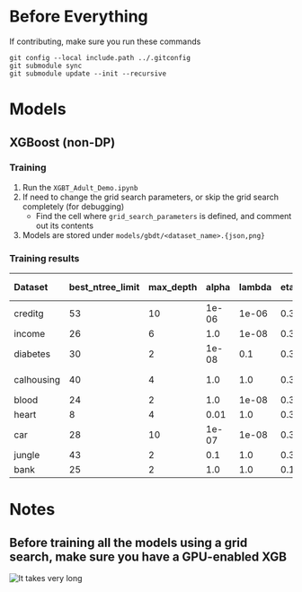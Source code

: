 
# Before Everything

If contributing, make sure you run these commands

```
git config --local include.path ../.gitconfig
git submodule sync
git submodule update --init --recursive
```

# Models

## XGBoost (non-DP)

### Training

1. Run the `XGBT_Adult_Demo.ipynb`
2. If need to change the grid search parameters, or skip the grid search completely (for debugging)
   - Find the cell where `grid_search_parameters` is defined, and comment out its contents
4. Models are stored under `models/gbdt/<dataset_name>.{json,png}`

### Training results

| Dataset | best_ntree_limit | max_depth | alpha | lambda | eta | error (T) | error (V) | auc (T) | auc (V) | Training History |
|:---|:---|:---|:---|:---|:---|:---|:---|:---|:---|:---:|
| creditg | 53 | 10 | 1e-06 | 1e-06 | 0.3 | 0.00 | 0.26 | 1.00 | 0.80 | ![creditg](models/gbdt/creditg_plot.png) |
| income | 26 | 6 | 1.0 | 1e-08 | 0.3 | 0.12 | 0.13 | 0.94 | 0.92 | ![income](models/gbdt/income_plot.png) |
| diabetes | 30 | 2 | 1e-08 | 0.1 | 0.3 | 0.16 | 0.27 | 0.92 | 0.83 | ![diabetes](models/gbdt/diabetes_plot.png) |
| calhousing | 40 | 4 | 1.0 | 1.0 | 0.3 | 0.10 | 0.20 | 0.97 | 0.90 | ![calhousing](models/gbdt/calhousing_plot.png) |
| blood | 24 | 2 | 1.0 | 1e-08 | 0.3 | 0.21 | 0.12 | 0.80 | 0.42 | ![blood](models/gbdt/blood_plot.png) |
| heart | 8 | 4 | 0.01 | 1.0 | 0.3 | 0.07 | 0.18 | 0.98 | 0.90 | ![heart](models/gbdt/heart_plot.png) |
| car | 28 | 10 | 1e-07 | 1e-08 | 0.3 | 0.00 | 0.21 | 1.00 | 0.94 | ![car](models/gbdt/car_plot.png) |
| jungle | 43 | 2 | 0.1 | 1.0 | 0.3 | 0.15 | 0.22 | 0.93 | 0.88 | ![jungle](models/gbdt/jungle_plot.png) |
| bank | 25 | 2 | 1.0 | 1.0 | 0.1 | 0.06 | 0.15 | 0.93 | 0.80 | ![bank](models/gbdt/bank_plot.png) |


# Notes

## Before training all the models using a grid search, make sure you have a GPU-enabled XGB
![It takes very long](assets/images/resource_utilization.png)
